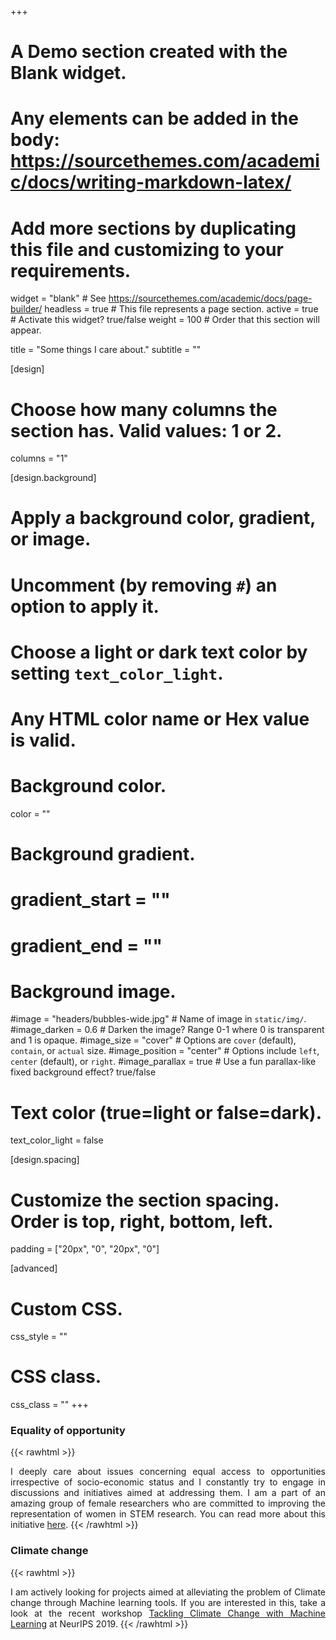 +++
# A Demo section created with the Blank widget.
# Any elements can be added in the body: https://sourcethemes.com/academic/docs/writing-markdown-latex/
# Add more sections by duplicating this file and customizing to your requirements.

widget = "blank"  # See https://sourcethemes.com/academic/docs/page-builder/
headless = true  # This file represents a page section.
active = true  # Activate this widget? true/false
weight = 100  # Order that this section will appear.

title = "Some things I care about."
subtitle = ""

[design]
  # Choose how many columns the section has. Valid values: 1 or 2.
  columns = "1"

[design.background]
  # Apply a background color, gradient, or image.
  #   Uncomment (by removing `#`) an option to apply it.
  #   Choose a light or dark text color by setting `text_color_light`.
  #   Any HTML color name or Hex value is valid.

  # Background color.
  color = ""

  # Background gradient.
  # gradient_start = ""
  # gradient_end = ""

  # Background image.
  #image = "headers/bubbles-wide.jpg"  # Name of image in `static/img/`.
  #image_darken = 0.6  # Darken the image? Range 0-1 where 0 is transparent and 1 is opaque.
  #image_size = "cover"  #  Options are `cover` (default), `contain`, or `actual` size.
  #image_position = "center"  # Options include `left`, `center` (default), or `right`.
  #image_parallax = true  # Use a fun parallax-like fixed background effect? true/false

  # Text color (true=light or false=dark).
  text_color_light = false

[design.spacing]
  # Customize the section spacing. Order is top, right, bottom, left.
  padding = ["20px", "0", "20px", "0"]

[advanced]
 # Custom CSS.
 css_style = ""

 # CSS class.
 css_class = ""
+++
### Equality of opportunity
{{< rawhtml >}}
<div style="text-align: justify">
I deeply care about issues concerning equal access to opportunities irrespective of socio-economic status and I constantly try to engage in discussions and initiatives aimed at addressing them. I am a part of an amazing group of female researchers who are committed to improving the representation of women in STEM research. You can read more about this initiative <a href="https://www.wisr.in/">here</a>.
{{< /rawhtml >}}
</div>

### Climate change

{{< rawhtml >}}
<div style="text-align: justify">
I am actively looking for projects aimed at alleviating the problem of Climate change through Machine learning tools. If you are interested in this, take a look at the recent workshop <a href="https://www.climatechange.ai/NeurIPS2019_workshop.html">Tackling Climate Change with Machine Learning</a> at NeurIPS 2019.
{{< /rawhtml >}}
</div>
